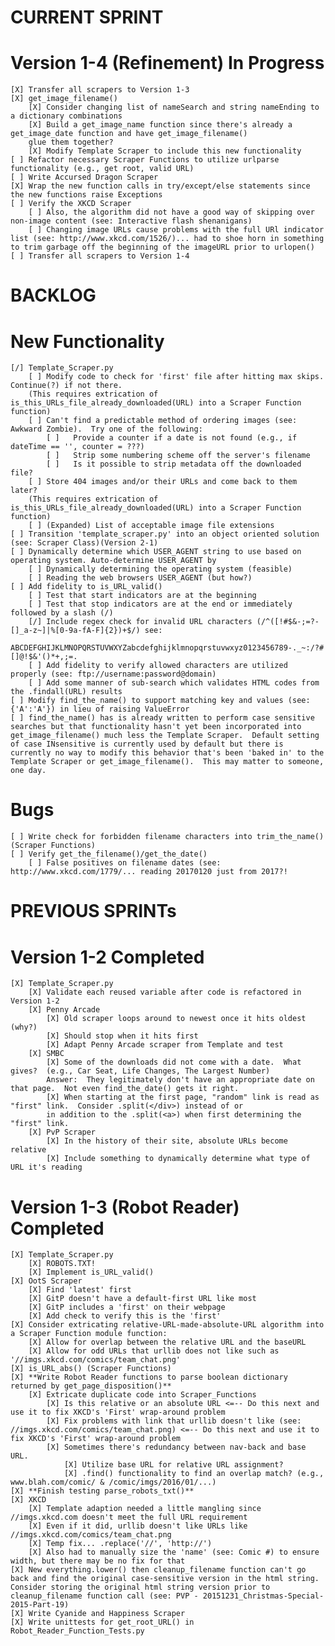 # CURRENT SPRINT #
# Version 1-4 (Refinement) In Progress
    [X] Transfer all scrapers to Version 1-3
    [X] get_image_filename()
        [X] Consider changing list of nameSearch and string nameEnding to a dictionary combinations
        [X] Build a get_image_name function since there's already a get_image_date function and have get_image_filename()
        glue them together?
        [X] Modify Template Scraper to include this new functionality
    [ ] Refactor necessary Scraper Functions to utilize urlparse functionality (e.g., get root, valid URL)
    [ ] Write Accursed Dragon Scraper
    [X] Wrap the new function calls in try/except/else statements since the new functions raise Exceptions
    [ ] Verify the XKCD Scraper
        [ ] Also, the algorithm did not have a good way of skipping over non-image content (see: Interactive flash shenanigans)
        [ ] Changing image URLs cause problems with the full URl indicator list (see: http://www.xkcd.com/1526/)... had to shoe horn in something to trim garbage off the beginning of the imageURL prior to urlopen()
    [ ] Transfer all scrapers to Version 1-4


# BACKLOG #
# New Functionality #
    [/] Template_Scraper.py
        [ ] Modify code to check for 'first' file after hitting max skips.  Continue(?) if not there. 
        (This requires extrication of is_this_URLs_file_already_downloaded(URL) into a Scraper Function function)
        [ ] Can't find a predictable method of ordering images (see: Awkward Zombie).  Try one of the following:
            [ ]   Provide a counter if a date is not found (e.g., if dateTime == '', counter = ???)
            [ ]   Strip some numbering scheme off the server's filename
            [ ]   Is it possible to strip metadata off the downloaded file?
        [ ] Store 404 images and/or their URLs and come back to them later?
        (This requires extrication of is_this_URLs_file_already_downloaded(URL) into a Scraper Function function)
        [ ] (Expanded) List of acceptable image file extensions
    [ ] Transition 'template_scraper.py' into an object oriented solution (see: Scraper Class)(Version 2-1)
    [ ] Dynamically determine which USER_AGENT string to use based on operating system. Auto-determine USER_AGENT by
        [ ] Dynamically determining the operating system (feasible)
        [ ] Reading the web browsers USER_AGENT (but how?)
    [ ] Add fidelity to is_URL_valid()
        [ ] Test that start indicators are at the beginning
        [ ] Test that stop indicators are at the end or immediately followed by a slash (/)
        [/] Include regex check for invalid URL characters (/^([!#$&-;=?-[]_a-z~]|%[0-9a-fA-F]{2})+$/) see:
            ABCDEFGHIJKLMNOPQRSTUVWXYZabcdefghijklmnopqrstuvwxyz0123456789-._~:/?#[]@!$&'()*+,;=.
        [ ] Add fidelity to verify allowed characters are utilized properly (see: ftp://username:password@domain)
        [ ] Add some manner of sub-search which validates HTML codes from the .findall(URL) results
    [ ] Modify find_the_name() to support matching key and values (see: {'A':'A'}) in lieu of raising ValueError
    [ ] find_the_name() has is already written to perform case sensitive searches but that functionality hasn't yet been incorporated into get_image_filename() much less the Template Scraper.  Default setting of case INsensitive is currently used by default but there is currently no way to modify this behavior that's been 'baked in' to the Template Scraper or get_image_filename().  This may matter to someone, one day.
# Bugs #
    [ ] Write check for forbidden filename characters into trim_the_name() (Scraper Functions)
    [ ] Verify get_the_filename()/get_the_date()
        [ ] False positives on filename dates (see: http://www.xkcd.com/1779/... reading 20170120 just from 2017?!


# PREVIOUS SPRINTs #
# Version 1-2 Completed
    [X] Template_Scraper.py
        [X] Validate each reused variable after code is refactored in Version 1-2
        [X] Penny Arcade
            [X] Old scraper loops around to newest once it hits oldest (why?)
            [X] Should stop when it hits first
            [X] Adapt Penny Arcade scraper from Template and test
        [X] SMBC
            [X] Some of the downloads did not come with a date.  What gives?  (e.g., Car Seat, Life Changes, The Largest Number)
            Answer:  They legitimately don't have an appropriate date on that page.  Not even find_the_date() gets it right.
            [X] When starting at the first page, "random" link is read as "first" link.  Consider .split(</div>) instead of or
            in addition to the .split(<a>) when first determining the "first" link.
        [X] PvP Scraper
            [X] In the history of their site, absolute URLs become relative
            [X] Include something to dynamically determine what type of URL it's reading

# Version 1-3 (Robot Reader) Completed 
    [X] Template_Scraper.py
        [X] ROBOTS.TXT!
        [X] Implement is_URL_valid()
    [X] OotS Scraper
        [X] Find 'latest' first 
        [X] GitP doesn't have a default-first URL like most
        [X] GitP includes a 'first' on their webpage
        [X] Add check to verify this is the 'first'
    [X] Consider extricating relative-URL-made-absolute-URL algorithm into a Scraper Function module function:
        [X] Allow for overlap between the relative URL and the baseURL
        [X] Allow for odd URLs that urllib does not like such as '//imgs.xkcd.com/comics/team_chat.png'
    [X] is_URL_abs() (Scraper Functions)
    [X] **Write Robot Reader functions to parse boolean dictionary returned by get_page_disposition()**
        [X] Extricate duplicate code into Scraper_Functions
            [X] Is this relative or an absolute URL <=-- Do this next and use it to fix XKCD's 'First' wrap-around problem
            [X] Fix problems with link that urllib doesn't like (see: //imgs.xkcd.com/comics/team_chat.png) <=-- Do this next and use it to fix XKCD's 'First' wrap-around problem
            [X] Sometimes there's redundancy between nav-back and base URL.
                [X] Utilize base URL for relative URL assignment?
                [X] .find() functionality to find an overlap match? (e.g., www.blah.com/comic/ & /comic/imgs/2016/01/...)
    [X] **Finish testing parse_robots_txt()**
    [X] XKCD
        [X] Template adaption needed a little mangling since //imgs.xkcd.com doesn't meet the full URL requirement
        [X] Even if it did, urllib doesn't like URLs like //imgs.xkcd.com/comics/team_chat.png
        [X] Temp fix... .replace('//', 'http://')
        [X] Also had to manually size the 'name' (see: Comic #) to ensure width, but there may be no fix for that
    [X] New everything.lower() then cleanup_filename function can't go back and find the original case-sensitive version in the html string.  Consider storing the original html string version prior to cleanup_filename function call (see: PVP - 20151231_Christmas-Special-2015-Part-19)
    [X] Write Cyanide and Happiness Scraper
    [X] Write unittests for get_root_URL() in Robot_Reader_Function_Tests.py
